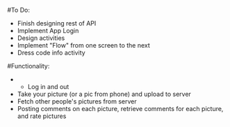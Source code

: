 #To Do:

* Finish designing rest of API
* Implement App Login
* Design activities
* Implement "Flow" from one screen to the next
* Dress code info activity

#Functionality:
* * Log in and out
* Take your picture (or a pic from phone) and upload to server
* Fetch other people's pictures from server
* Posting comments on each picture, retrieve comments for each picture, and rate pictures
